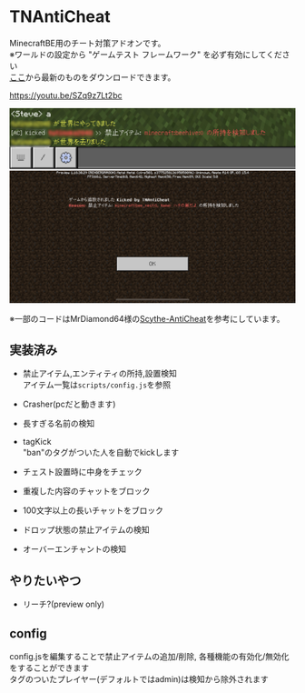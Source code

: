# TNAntiCheat
MinecraftBE用のチート対策アドオンです。  
※ワールドの設定から "ゲームテスト フレームワーク" を必ず有効にしてください  
[ここ](https://github.com/tutinoko2048/TNAntiCheat/releases)から最新のものをダウンロードできます。  
  
https://youtu.be/SZq9z7Lt2bc  
  
![img1](docs/kick.jpeg)  
![img2](docs/kicked.png)  
  
※一部のコードはMrDiamond64様の[Scythe-AntiCheat](https://github.com/MrDiamond64/Scythe-AntiCheat)を参考にしています。
  
## 実装済み
- 禁止アイテム,エンティティの所持,設置検知  
アイテム一覧は`scripts/config.js`を参照  

- Crasher(pcだと動きます)
- 長すぎる名前の検知
- tagKick  
"ban"のタグがついた人を自動でkickします
- チェスト設置時に中身をチェック
- 重複した内容のチャットをブロック
- 100文字以上の長いチャットをブロック
- ドロップ状態の禁止アイテムの検知
- オーバーエンチャントの検知

## やりたいやつ
- リーチ?(preview only)

## config
config.jsを編集することで禁止アイテムの追加/削除, 各種機能の有効化/無効化をすることができます  
タグのついたプレイヤー(デフォルトではadmin)は検知から除外されます
